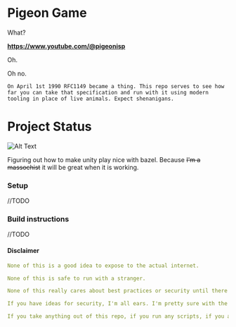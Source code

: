 # Pigeon Game

What?

**https://www.youtube.com/@pigeonisp**

Oh.

Oh no.

```
On April 1st 1990 RFC1149 became a thing. This repo serves to see how far you can take that specification and run with it using modern tooling in place of live animals. Expect shenanigans.
```

# Project Status

![Alt Text](https://media1.tenor.com/m/si53c8wtxCAAAAAC/my-life-in-a-nutshell-sigh.gif)

Figuring out how to make unity play nice with bazel. Because ~~I'm a massochist~~ it will be great when it is working.


### Setup

//TODO



### Build instructions

//TODO



#### Disclaimer
```yaml
None of this is a good idea to expose to the actual internet.

None of this is safe to run with a stranger.

None of this really cares about best practices or security until there's a rough base. At that point I'll take an RBAC pass and drop in istio (or something equivalent). It still won't be safe.

If you have ideas for security, I'm all ears. I'm pretty sure with the premise of how I want to technically implement this idea - which yields having bare-metal cluster access via a game - is a recipe for getting root'd if you open this up to the internet with naive end-users copying and pasting w/e into a teminal until it 'works'

If you take anything out of this repo, if you run any scripts, if you attach something like cursor or claude, you do so at your own risk. It's all MIT - do what you want with it - just don't point at me when you have a bad time. You did this <3
```